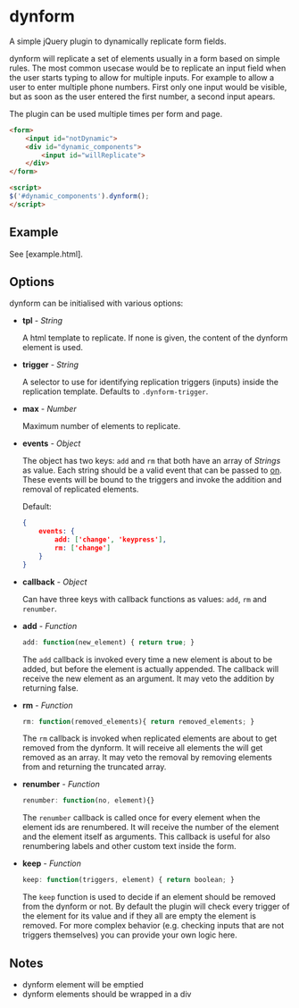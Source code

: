 dynform
=======

A simple jQuery plugin to dynamically replicate form fields.

dynform will replicate a set of elements usually in a form based on simple rules.
The most common usecase would be to replicate an input field when the user
starts typing to allow for multiple inputs. For example to allow a user to enter
multiple phone numbers. First only one input would be visible, but as soon as
the user entered the first number, a second input apears.

The plugin can be used multiple times per form and page.

```html
<form>
	<input id="notDynamic">
	<div id="dynamic_components">
		<input id="willReplicate">
	</div>
</form>

<script>
$('#dynamic_components').dynform();
</script>
```

## Example

See [example.html].

## Options

dynform can be initialised with various options:

* **tpl** - *String*

	A html template to replicate. If none is given, the content of the dynform
	element is used.
* **trigger** - *String*

	A selector to use for identifying replication triggers (inputs) inside the replication template. Defaults to `.dynform-trigger`.
* **max** - *Number*

	Maximum number of elements to replicate.
* **events** - *Object*

	The object has two keys: `add` and `rm` that both have an array of *Strings* as value. Each string should be a valid event that can be passed
	to [on](http://api.jquery.com/on/). These events will be bound to the triggers and invoke the addition and removal of replicated elements.

	Default:

	```JSON
	{
		events: {
			add: ['change', 'keypress'],
			rm: ['change']
		}
	}
	```
* **callback** - *Object*

	Can have three keys with callback functions as values: `add`, `rm` and `renumber`.
 * **add** - *Function*

 	```JavaScript
 	add: function(new_element) { return true; }
 	```

 	The `add` callback is invoked every time a new element is about to be added,
 	but before the element is actually appended. The callback will receive the
 	new element as an argument. It may veto the addition by returning false.
 * **rm** - *Function*

 	```JavaScript
 	rm: function(removed_elements){ return removed_elements; }
	```

 	The `rm` callback is invoked when replicated elements are about to get removed from the dynform. It will receive all elements the will get removed as an array. It may veto the removal by removing elements from and returning the truncated array.
 * **renumber** - *Function*

	```JavaScript
	renumber: function(no, element){}
	```

	The `renumber` callback is called once for every element when the element ids are renumbered. It will receive the number of the element and the element itself as arguments. This callback is useful for also renumbering labels and other custom text inside the form.
* **keep** - *Function*

	```JavaScript
	keep: function(triggers, element) { return boolean; }
	```

	The `keep` function is used to decide if an element should be removed from the dynform or not. By default the plugin will check every trigger of the element for its value and if they all are empty the element is removed. For more complex behavior (e.g. checking inputs that are not triggers themselves) you can provide your own logic here.

## Notes

* dynform element will be emptied
* dynform elements should be wrapped in a div